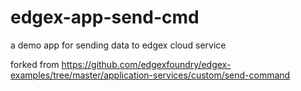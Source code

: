 # edgex-app-send-cmd
a demo app for sending data to edgex cloud service

forked from https://github.com/edgexfoundry/edgex-examples/tree/master/application-services/custom/send-command
